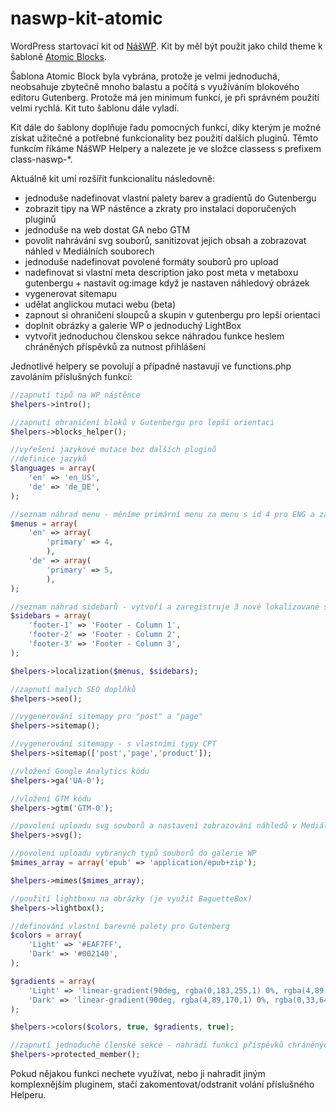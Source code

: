 # naswp-kit-atomic

WordPress startovací kit od [NášWP](https://naswp.cz).
Kit by měl být použit jako child theme k šabloně [Atomic Blocks](https://wordpress.org/themes/atomic-blocks/).

Šablona Atomic Block byla vybrána, protože je velmi jednoduchá, neobsahuje zbytečně mnoho balastu a počítá s využíváním blokového editoru Gutenberg. Protože má jen minimum funkcí, je při správném použití velmi rychlá. Kit tuto šablonu dále vyladí.

Kit dále do šablony doplňuje řadu pomocných funkcí, díky kterým je možné získat užitečné a potřebné funkcionality bez použití dalších pluginů. Těmto funkcím říkáme NášWP Helpery a nalezete je ve složce classess s prefixem class-naswp-*.

Aktuálně kit umí rozšířit funkcionalitu následovně:
-   jednoduše nadefinovat vlastní palety barev a gradientů do Gutenbergu
-   zobrazit tipy na WP nástěnce a zkraty pro instalaci doporučených pluginů
-   jednoduše na web dostat GA nebo GTM
-   povolit nahrávání svg souborů, sanitizovat jejich obsah a zobrazovat náhled v Mediálních souborech
-   jednoduše nadefinovat povolené formáty souborů pro upload
-   nadefinovat si vlastní meta description jako post meta v metaboxu gutenbergu + nastavit og:image když je nastaven náhledový obrázek
-   vygenerovat sitemapu
-   udělat anglickou mutaci webu (beta)
-   zapnout si ohraničení sloupců a skupin v gutenbergu pro lepší orientaci
-   doplnit obrázky a galerie WP o jednoduchý LightBox
-   vytvořit jednoduchou členskou sekce náhradou funkce heslem chráněných příspěvků za nutnost přihlášení

Jednotlivé helpery se povolují a případně nastavují ve functions.php zavoláním příslušných funkcí:

```php
//zapnutí tipů na WP nástěnce
$helpers->intro();

//zapnutí ohraničení bloků v Gutenbergu pro lepší orientaci
$helpers->blocks_helper();

//vyřešení jazykové mutace bez dalších pluginů
//definice jazyků
$languages = array(
    'en' => 'en_US',
    'de' => 'de_DE',
);

//seznam náhrad menu - měníme primární menu za menu s id 4 pro ENG a za 5 pro DE
$menus = array(
    'en' => array(
        'primary' => 4,
        ),
    'de' => array(
        'primary' => 5,
        ),
);

//seznam náhrad sidebarů - vytvoří a zaregistruje 3 nové lokalizované sidebary dle původních a bude mezi nimi přepínat
$sidebars = array(
    'footer-1' => 'Footer - Column 1',
    'footer-2' => 'Footer - Column 2',
    'footer-3' => 'Footer - Column 3',
);

$helpers->localization($menus, $sidebars);

//zapnutí malých SEO doplňků
$helpers->seo();

//vygenerování sitemapy pro "post" a "page"
$helpers->sitemap();

//vygenerování sitemapy - s vlastními typy CPT
$helpers->sitemap(['post','page','product']);

//vložení Google Analytics kódu
$helpers->ga('UA-0');

//vložení GTM kódu
$helpers->gtm('GTM-0');

//povolení uploadu svg souborů a nastavení zobrazování náhledů v Mediálních souborech
$helpers->svg();

//povolení uploadu vybraných typů souborů do galerie WP
$mimes_array = array('epub' => 'application/epub+zip');

$helpers->mimes($mimes_array);

//použití lightboxu na obrázky (je využit BaguetteBox)
$helpers->lightbox();

//definování vlastní barevné palety pro Gutenberg
$colors = array(
    'Light' => '#EAF7FF',
    'Dark' => '#002140',
);

$gradients = array(
    'Light' => 'linear-gradient(90deg, rgba(0,183,255,1) 0%, rgba(4,89,170,1) 100%)',
    'Dark' => 'linear-gradient(90deg, rgba(4,89,170,1) 0%, rgba(0,33,64,1) 100%)',
);

$helpers->colors($colors, true, $gradients, true);

//zapnutí jednoduché členské sekce - nahradí funkci příspěvků chráněných heslem
$helpers->protected_member();
```

Pokud nějakou funkci nechete využívat, nebo ji nahradit jiným komplexnějším pluginem, stačí zakomentovat/odstranit volání příslušného Helperu.

